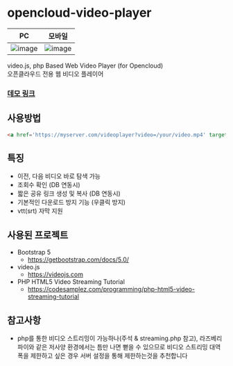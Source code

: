 # opencloud-video-player
|PC|모바일|
|-|-|
|![image](https://user-images.githubusercontent.com/24975076/160377148-603cb0eb-6d75-4419-85e4-af6782dd62d3.png)|![image](https://user-images.githubusercontent.com/24975076/160377290-a6e2cc81-476c-4cfe-b62e-3ba5a1a7de9a.png)|

video.js, php Based Web Video Player (for Opencloud)  
오픈클라우드 전용 웹 비디오 플레이어
### [데모 링크](http://demo.pbj.kr/opencloud-video-player)

## 사용방법
```html
<a href='https://myserver.com/videoplayer?video=/your/video.mp4' target='_blank'>video.mp4</a>
```

## 특징
- 이전, 다음 비디오 바로 탐색 가능
- 조회수 확인 (DB 연동시)
- 짧은 공유 링크 생성 및 복사 (DB 연동시)
- 기본적인 다운로드 방지 기능 (우클릭 방지)
- vtt(srt) 자막 지원

## 사용된 프로젝트
- Bootstrap 5
  - https://getbootstrap.com/docs/5.0/
- video.js
  - https://videojs.com
- PHP HTML5 Video Streaming Tutorial
  - https://codesamplez.com/programming/php-html5-video-streaming-tutorial

## 참고사항
- php를 통한 비디오 스트리밍이 가능하나(주석 & streaming.php 참고), 라즈베리 파이와 같은 저사양 환경에서는 틈만 나면 뻗을 수 있으므로 비디오 스트리밍 대역폭을 제한하고 싶은 경우 서버 설정을 통해 제한하는것을 추천합니다
